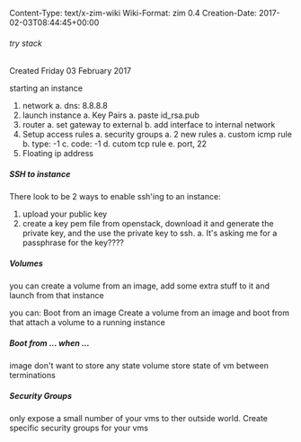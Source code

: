 Content-Type: text/x-zim-wiki
Wiki-Format: zim 0.4
Creation-Date: 2017-02-03T08:44:45+00:00

###### try stack ######
Created Friday 03 February 2017

starting an instance

1. network
	a. dns: 8.8.8.8
2. launch instance
	a. Key Pairs
		a. paste id_rsa.pub
3. router
	a. set gateway to external
	b. add interface to internal network
4. Setup access rules
	a. security groups
		a. 2 new rules
			a. custom icmp rule
			b. type: -1
			c. code:  -1
			d. cutom tcp rule
			e. port, 22
5. Floating ip address

##### SSH to instance #####

There look to be 2 ways to enable ssh'ing to an instance:

1. upload your public key
2. create a key pem file from openstack, download it and generate the private key, and the use the private key to ssh.
	a. It's asking me for a passphrase for the key????

##### Volumes #####

you can create a volume from an image, add some extra stuff to it and launch from that instance

you can:
Boot from an image
Create a volume from an image and boot from that
attach a volume to a running instance

##### Boot from ... when ... #####

image		don't want to store any state
volume	store state of vm between terminations

##### Security Groups #####

only expose a small number of your vms to ther outside world.
Create specific security groups for your vms
